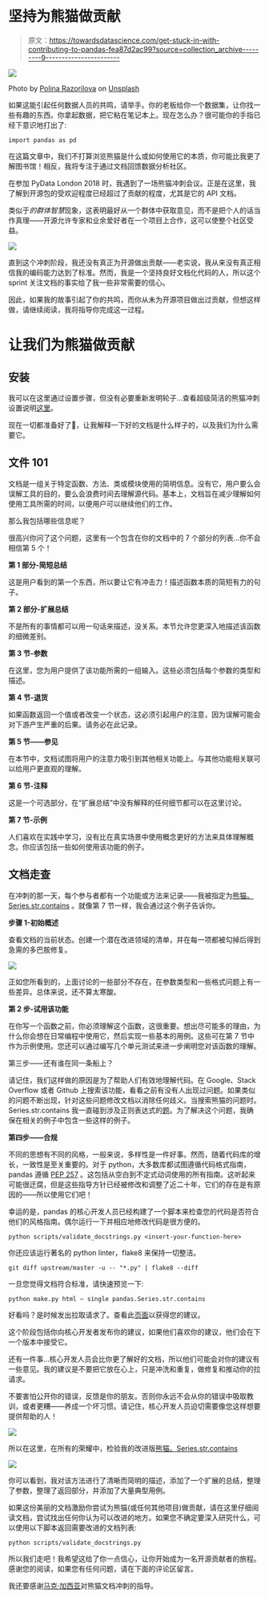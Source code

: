 # 坚持为熊猫做贡献

> 原文：<https://towardsdatascience.com/get-stuck-in-with-contributing-to-pandas-fea87d2ac99?source=collection_archive---------9----------------------->

![](img/2bcc70b79c0e434d4c679cbb39f15d5b.png)

Photo by [Polina Razorilova](https://unsplash.com/@bolotohodova?utm_source=medium&utm_medium=referral) on [Unsplash](https://unsplash.com?utm_source=medium&utm_medium=referral)

如果这能引起任何数据人员的共鸣，请举手。你的老板给你一个数据集，让你找一些有趣的东西。你拿起数据，把它粘在笔记本上。现在怎么办？很可能你的手指已经下意识地打出了:

```
import pandas as pd
```

在这篇文章中，我们不打算浏览熊猫是什么或如何使用它的本质，你可能比我更了解图书馆！相反，我将专注于通过文档回馈数据分析社区。

在参加 PyData London 2018 时，我遇到了一场熊猫冲刺会议。正是在这里，我了解到开源包的受欢迎程度已经超过了贡献的程度，尤其是它的 API 文档。

类似于*的群体智慧*现象，这表明最好从一个群体中获取意见，而不是把个人的话当作真理——开源允许专家和业余爱好者在一个项目上合作，这可以使整个社区受益。

![](img/50741bf95028506ef76ba27008858aff.png)

直到这个冲刺阶段，我还没有真正为开源做出贡献——老实说，我从来没有真正相信我的编码能力达到了标准。然而，我是一个坚持良好文档化代码的人，所以这个 sprint 关注文档的事实给了我一些非常需要的信心。

因此，如果我的故事引起了你的共鸣，而你从未为开源项目做出过贡献，但想这样做，请继续阅读，我将指导你完成这一过程。

# 让我们为熊猫做贡献

## 安装

我可以在这里通过设置步骤，但没有必要重新发明轮子…查看超级简洁的熊猫冲刺设置说明[这里](https://python-sprints.github.io/pandas/guide/pandas_setup.html)。

现在一切都准备好了🤞，让我解释一下好的文档是什么样子的，以及我们为什么需要它。

## 文件 101

文档是一组关于特定函数、方法、类或模块使用的简明信息。没有它，用户要么会误解工具的目的，要么会浪费时间去理解源代码。基本上，文档旨在减少理解如何使用工具所需的时间，以便用户可以继续他们的工作。

那么我包括哪些信息呢？

很高兴你问了这个问题，这里有一个包含在你的文档中的 7 个部分的列表…你不会相信第 5 个！

**第 1 部分-简短总结**

这是用户看到的第一个东西，所以要让它有冲击力！描述函数本质的简短有力的句子。

**第 2 部分-扩展总结**

不是所有的事情都可以用一句话来描述，没关系。本节允许您更深入地描述该函数的细微差别。

**第 3 节-参数**

在这里，您为用户提供了该功能所需的一组输入。这些必须包括每个参数的类型和描述。

**第 4 节-退货**

如果函数返回一个值或者改变一个状态，这必须引起用户的注意，因为误解可能会对下游产生严重的后果。请务必在此记录。

**第 5 节——参见**

在本节中，文档试图将用户的注意力吸引到其他相关功能上。与其他功能相关联可以给用户更直观的理解。

**第 6 节-注释**

这是一个可选部分，在“扩展总结”中没有解释的任何细节都可以在这里讨论。

**第 7 节-示例**

人们喜欢在实践中学习，没有比在真实场景中使用概念更好的方法来具体理解概念。你应该包括一些如何使用该功能的例子。

## **文档走查**

在冲刺的那一天，每个参与者都有一个功能或方法来记录——我被指定为[熊猫。Series.str.contains](https://pandas.pydata.org/pandas-docs/stable/generated/pandas.Series.str.contains.html) 。就像第 7 节一样，我会通过这个例子告诉你。

**步骤 1-初始概述**

查看文档的当前状态。创建一个潜在改进领域的清单，并在每一项都被勾掉后得到急需的多巴胺修复。

![](img/a71ba5c762c12916e3dea33185369def.png)

正如您所看到的，上面讨论的一些部分不存在，在参数类型和一些格式问题上有一些差异。总体来说，还不算太寒酸。

**第 2 步-试用该功能**

在你写一个函数之前，你必须理解这个函数，这很重要。想出尽可能多的理由，为什么你会想在日常编程中使用它，然后实现一些基本的用例。这些可在第 7 节中作为示例使用。您还可以通过编写几个单元测试来进一步阐明您对该函数的理解。

第三步——还有谁在同一条船上？

请记住，我们这样做的原因是为了帮助人们有效地理解代码。在 Google、Stack Overflow 或者 Github 上搜索该功能，看看之前有没有人出现过问题。如果类似的问题不断出现，针对这些问题修改文档以消除任何歧义。当搜索熊猫的问题时。Series.str.contains 我一直碰到涉及正则表达式的[题](https://stackoverflow.com/questions/19169649/using-str-contains-in-pandas-with-dataframes)。为了解决这个问题，我确保在相关的例子中包含一些这样的例子。

**第四步——合规**

不同的思想有不同的风格，一般来说，多样性是一件好事。然而，随着代码库的增长，一致性是至关重要的。对于 python，大多数库都试图遵循代码格式指南，pandas 遵循 [PEP 257](https://www.python.org/dev/peps/pep-0257/) 。这包括从空白到不定式动词使用的所有指南。这听起来可能很迂腐，但是这些指导方针已经被修改和调整了近二十年，它们的存在是有原因的——所以使用它们吧！

幸运的是，pandas 的核心开发人员已经构建了一个脚本来检查您的代码是否符合他们的风格指南。偶尔运行一下并相应地修改代码是很方便的。

```
python scripts/validate_docstrings.py <insert-your-function-here>
```

你还应该运行著名的 python linter，flake8 来保持一切整洁。

```
git diff upstream/master -u -- "*.py" | flake8 --diff
```

一旦您觉得文档符合标准，请快速预览一下:

```
python make.py html — single pandas.Series.str.contains
```

好看吗？是时候发出拉取请求了。查看此[页面](https://python-sprints.github.io/pandas/guide/pandas_pr.html)以获得您的建议。

这个阶段包括你向核心开发者发布你的建议，如果他们喜欢你的建议，他们会在下一个版本中接受它。

还有一件事…核心开发人员会比你更了解好的文档，所以他们可能会对你的建议有一些意见。我的建议是不要把它放在心上，只是冲洗和重复，做修复和推动你的拉请求。

不要害怕公开你的错误，反馈是你的朋友。否则你永远不会从你的错误中吸取教训，或者更糟——养成一个坏习惯。请记住，核心开发人员迫切需要像您这样想要提供帮助的人！

![](img/9f7db5de537206097e921ede4e892caa.png)

所以在这里，在所有的荣耀中，检验我的改进版[熊猫。Series.str.contains](https://pandas.pydata.org/pandas-docs/stable/generated/pandas.Series.str.contains.html)

![](img/bd85c68b97c9c25c0e873b033047f796.png)

你可以看到，我对该方法进行了清晰而简明的描述，添加了一个扩展的总结，整理了参数，整理了返回部分，并添加了大量典型用例。

如果这份美丽的文档激励你尝试为熊猫(或任何其他项目)做贡献，请在这里仔细阅读文档，尝试找出任何你认为可以改进的地方。如果您不确定要深入研究什么，可以使用以下脚本返回需要改进的文档列表:

```
python scripts/validate_docstrings.py
```

所以我们走吧！我希望这给了你一点信心，让你开始成为一名开源贡献者的旅程。感谢您的阅读，如果您有任何问题，请在下面的评论区留言。

我还要感谢[马克·加西亚](https://twitter.com/datapythonista?lang=en)对熊猫文档冲刺的指导。
